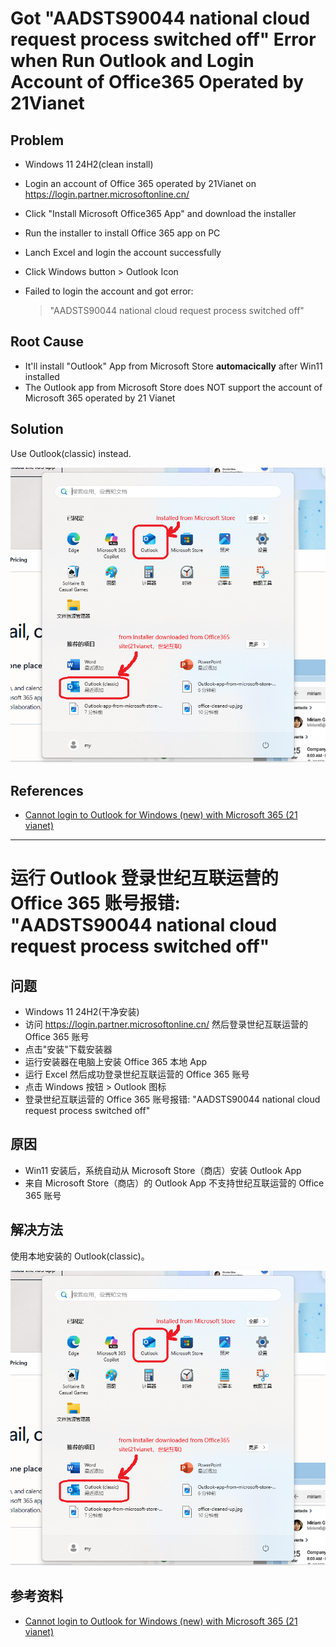 # Got "AADSTS90044 national cloud request process switched off" Error when Run Outlook and Login Account of Office365 Operated by 21Vianet

## Problem
* Windows 11 24H2(clean install)
* Login an account of Office 365 operated by 21Vianet on <https://login.partner.microsoftonline.cn/>
* Click "Install Microsoft Office365 App" and download the installer
* Run the installer to install Office 365 app on PC
* Lanch Excel and login the account successfully
* Click Windows button > Outlook Icon
* Failed to login the account and got error:

  > "AADSTS90044 national cloud request process switched off"

## Root Cause
* It'll install "Outlook" App from Microsoft Store **automacically** after Win11 installed
* The Outlook app from Microsoft Store does NOT support the account of Microsoft 365 operated by 21 Vianet

## Solution
Use Outlook(classic) instead.

![](img/01.png)

## References
* [Cannot login to Outlook for Windows (new) with Microsoft 365 (21 vianet)](https://techcommunity.microsoft.com/discussions/outlookgeneral/cannot-login-to-outlook-for-windows-new-with-microsoft-365-21-vianet/4099328)

--------------------

# 运行 Outlook 登录世纪互联运营的 Office 365 账号报错: "AADSTS90044 national cloud request process switched off"

## 问题
* Windows 11 24H2(干净安装)
* 访问 <https://login.partner.microsoftonline.cn/> 然后登录世纪互联运营的 Office 365 账号
* 点击"安装"下载安装器
* 运行安装器在电脑上安装 Office 365 本地 App
* 运行 Excel 然后成功登录世纪互联运营的 Office 365 账号
* 点击 Windows 按钮 > Outlook 图标
* 登录世纪互联运营的 Office 365 账号报错: "AADSTS90044 national cloud request process switched off"

## 原因
* Win11 安装后，系统自动从 Microsoft Store（商店）安装 Outlook App
* 来自 Microsoft Store（商店）的 Outlook App 不支持世纪互联运营的 Office 365 账号

## 解决方法
使用本地安装的 Outlook(classic)。

![](img/01.png)

## 参考资料
* [Cannot login to Outlook for Windows (new) with Microsoft 365 (21 vianet)](https://techcommunity.microsoft.com/discussions/outlookgeneral/cannot-login-to-outlook-for-windows-new-with-microsoft-365-21-vianet/4099328)
